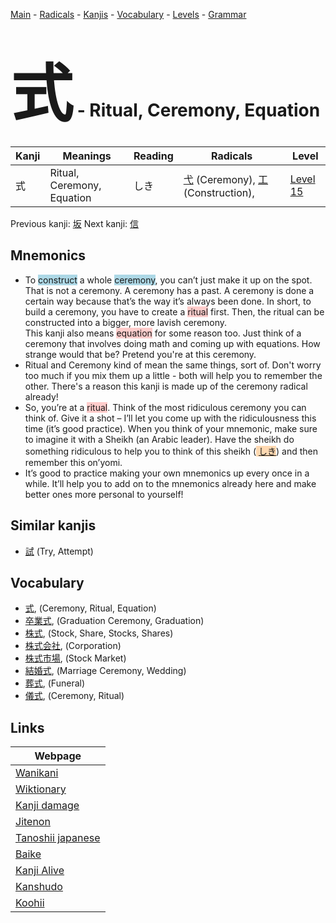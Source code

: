 <style> bigfont {font-size: 100px}</style>
[Main](../README.md) -
[Radicals](../radicals.md) -
[Kanjis](../kanjis.md) -
[Vocabulary](../vocabulary.md) -
[Levels](../levels.md) -
[Grammar](../grammar.md)
# <bigfont> 式</bigfont> - Ritual, Ceremony, Equation 

| Kanji | Meanings | Reading | Radicals | Level |
| --- | --- | --- | --- | --- |
| 式 | Ritual, Ceremony, Equation | しき | [弋](../radicals/弋.md) (Ceremony), [工](../radicals/工.md) (Construction),  | [Level 15](../levels/wk_level15.md) |

Previous kanji: [坂](坂.md) Next kanji: [信](信.md) 

## Mnemonics
 * To <span style="background-color:#ADD8E6"> construct</span> a whole <span style="background-color:#ADD8E6"> ceremony</span>, you can’t just make it up on the spot. That is not a ceremony. A ceremony has a past. A ceremony is done a certain way because that’s the way it’s always been done. In short, to build a ceremony, you have to create a <span style="background-color:#ffcccb"> ritual</span> first. Then, the ritual can be constructed into a bigger, more lavish ceremony.<br />This kanji also means <span style="background-color:#ffcccb"> equation</span> for some reason too. Just think of a ceremony that involves doing math and coming up with equations. How strange would that be? Pretend you're at this ceremony.
* Ritual and Ceremony kind of mean the same things, sort of. Don't worry too much if you mix them up a little - both will help you to remember the other. There's a reason this kanji is made up of the ceremony radical already!
* So, you’re at a <span style="background-color:#ffcccb"> ritual</span>. Think of the most ridiculous ceremony you can think of. Give it a shot – I’ll let you come up with the ridiculousness this time (it’s good practice). When you think of your mnemonic, make sure to imagine it with a Sheikh (an Arabic leader). Have the sheikh do something ridiculous to help you to think of this sheikh (<span style="background-color:#fed8b1"> [しき](https://jisho.org/search/しき)</span>) and then remember this on’yomi.
* It’s good to practice making your own mnemonics up every once in a while. It’ll help you to add on to the mnemonics already here and make better ones more personal to yourself!


## Similar kanjis
 * [試](試.md) (Try, Attempt)


## Vocabulary
 * [式](../vocabulary/式.md), (Ceremony, Ritual, Equation)
* [卒業式](../vocabulary/式.md), (Graduation Ceremony, Graduation)
* [株式](../vocabulary/式.md), (Stock, Share, Stocks, Shares)
* [株式会社](../vocabulary/式.md), (Corporation)
* [株式市場](../vocabulary/式.md), (Stock Market)
* [結婚式](../vocabulary/式.md), (Marriage Ceremony, Wedding)
* [葬式](../vocabulary/式.md), (Funeral)
* [儀式](../vocabulary/式.md), (Ceremony, Ritual)



## Links 

| Webpage |
| --- |
| [Wanikani          ](https://www.wanikani.com/kanji/式) |
| [Wiktionary        ](https://en.wiktionary.org/wiki/式) |
| [Kanji damage      ](http://www.kanjidamage.com/kanji/search?utf8=✓&q=式) |
| [Jitenon           ](https://jitenon.com/kanji/式) |
| [Tanoshii japanese ](https://www.tanoshiijapanese.com/dictionary/kanji.cfm?k=式) |
| [Baike             ](https://baike.baidu.com/item/式) |
| [Kanji Alive       ](https://app.kanjialive.com/式) |
| [Kanshudo          ](https://www.kanshudo.com/searchmn?q=式) |
| [Koohii            ](https://kanji.koohii.com/study/kanji/式) |
